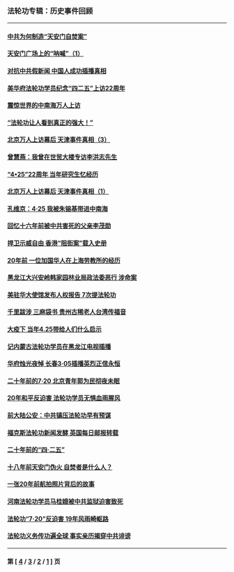### 法轮功专辑：历史事件回顾
---
#### [中共为何制造“天安门自焚案”](../../pages/nf5793/n13183270.md?10120430) 
#### [天安门广场上的“呐喊”（1）](../../pages/nf5793/n13105277.md?10120430) 
#### [对抗中共假新闻 中国人成功插播真相](../../pages/nf5793/n12910618.md?10120430) 
#### [美华府法轮功学员纪念“四二五”上访22周年](../../pages/nf5793/n12904445.md?10120430) 
#### [震惊世界的中南海万人上访](../../pages/nf5793/n12903976.md?10120430) 
#### [“法轮功让人看到真正的强大！”](../../pages/nf5793/n12903195.md?10120430) 
#### [北京万人上访幕后 天津事件真相（3）](../../pages/nf5793/n12902807.md?10120430) 
#### [曾慧燕：我曾在世贸大楼专访李洪志先生](../../pages/nf5793/n12898729.md?10120430) 
#### [“4•25”22周年 当年研究生忆经历](../../pages/nf5793/n12894152.md?10120430) 
#### [北京万人上访幕后 天津事件真相（1）](../../pages/nf5793/n12885174.md?10120430) 
#### [孔维京：4·25 我被朱镕基带进中南海](../../pages/nf5793/n12864987.md?10120430) 
#### [回忆十六年前被中共害死的父亲李茂勋](../../pages/nf5793/n12880270.md?10120430) 
#### [捍卫示威自由 香港“阻街案”载入史册](../../pages/nf5793/n12811245.md?10120430) 
#### [20年前 一位加国华人在上海劳教所的经历](../../pages/nf5793/n12707932.md?10120430) 
#### [黑龙江大兴安岭韩家园林业局政法委恶行 涉命案](../../pages/nf5793/n12622815.md?10120430) 
#### [美驻华大使馆发布人权报告 7次提法轮功](../../pages/nf5793/n12520541.md?10120430) 
#### [千里跋涉 三麻袋书 贵州古稀老人台湾传福音](../../pages/nf5793/n12198750.md?10120430) 
#### [大疫下 当年4.25带给人们什么启示](../../pages/nf5793/n12058565.md?10120430) 
#### [记内蒙古法轮功学员在黑龙江电视插播](../../pages/nf5793/n11699194.md?10120430) 
#### [华府烛光夜悼 长春3·05插播英烈正信永恒](../../pages/nf5793/n11397432.md?10120430) 
#### [二十年前的7·20 北京青年郭为民彻夜未眠](../../pages/nf5793/n11354195.md?10120430) 
#### [20年和平反迫害 法轮功学员无惧血雨腥风](../../pages/nf5793/n11348279.md?10120430) 
#### [前大陆公安：中共镇压法轮功早有预谋](../../pages/nf5793/n11352168.md?10120430) 
#### [福克斯法轮功新闻发酵  英国每日邮报转载](../../pages/nf5793/n11285952.md?10120430) 
#### [二十年前的“四·二五”](../../pages/nf5793/n11207639.md?10120430) 
#### [十八年前天安门伪火 自焚者是什么人？](../../pages/nf5793/n10996556.md?10120430) 
#### [一张20年前航拍照片背后的故事](../../pages/nf5793/n10693797.md?10120430) 
#### [河南法轮功学员马桂娥被中共监狱迫害致死](../../pages/nf5793/n10684974.md?10120430) 
#### [法轮功“7‧20”反迫害 19年风雨崎岖路](../../pages/nf5793/n10570834.md?10120430) 
#### [法轮功义务传功遍全球 事实亲历揭穿中共诽谤](../../pages/nf5793/n10581061.md?10120430) 

---
#### 第 [ [4](./4.md?10120430) / [3](./3.md?10120430) / [2](./2.md?10120430) / [1](./1.md?10120430) ] 页
